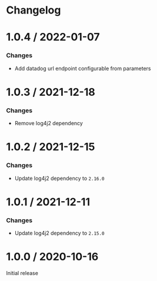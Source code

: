 Changelog
=========

# 1.0.4 / 2022-01-07

### Changes
* Add datadog url endpoint configurable from parameters

# 1.0.3 / 2021-12-18

### Changes
* Remove log4j2 dependency

# 1.0.2 / 2021-12-15

### Changes
* Update log4j2 dependency to `2.16.0`

# 1.0.1 / 2021-12-11

### Changes
* Update log4j2 dependency to `2.15.0`

# 1.0.0 / 2020-10-16

Initial release
